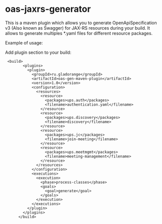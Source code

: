 # oas-jaxrs-generator

This is a maven plugin which allows you to generate OpenApiSpecification v3 (Also known as Swagger) for JAX-RS resources during your build. 
It allows to generate multiples *.yaml files for different resource packages.

Example of usage:

Add plugin section to your build:
```
 <build>
        <plugins>
          <plugin>
            <groupId>ru.gladorange</groupId>
            <artifactId>oas-gen-maven-plugin</artifactId>
            <version>1.0</version>
            <configuration>
              <resources>
                <resource>
                  <packages>ups.auth</packages>
                  <filename>authentication.yaml</filename>
                </resource>
                <resource>
                  <packages>ups.discovery</packages>
                  <filename>discovery</filename>
                </resource>
                <resource>
                  <packages>ups.jc</packages>
                  <filename>join-meeting</filename>
                </resource>
                <resource>
                  <packages>ups.meetmgmt</packages>
                  <filename>meeting-management</filename>
                </resource>
              </resources>
            </configuration>
            <executions>
              <execution>
                <phase>process-classes</phase>
                <goals>
                  <goal>generate</goal>
                </goals>
              </execution>
            </executions>
          </plugin>
        </plugins>
      </build>
```
